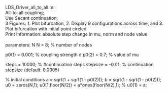 LDS_Driver_all_to_all.m:\
All-to-all coupling;\
Use Secant continuation;\
3 Figures: 1. Plot bifurcation, 2. Display 9 configurations across time, and 3. Plot bifurcation with initial point circled\
Print information: absolute step change in mu, norm and node value\
\
parameters: N
N = 8;	% number of nodes

p0(1) = 0.001;	% coupling strength d
p0(2) = 0.7;	% value of mu

steps = 10000;		% #continuation steps
stepsize = -0.01;	% continuation stepsize (default: 0.0005)

% initial conditions
a = sqrt(1 + sqrt(1 - p0(2)));
b = sqrt(1 - sqrt(1 - p0(2)));
u0 = zeros(N,1);
u0(1:floor(N/2)) = a*ones(floor(N/2),1);
% u0(1) = a;
